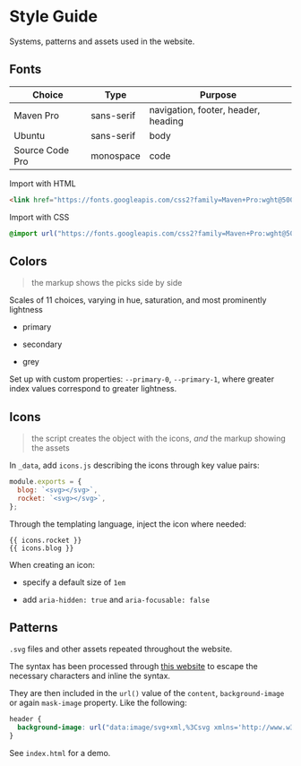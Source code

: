 # Style Guide

Systems, patterns and assets used in the website.

## Fonts

| Choice          | Type       | Purpose                             |
| --------------- | ---------- | ----------------------------------- |
| Maven Pro       | sans-serif | navigation, footer, header, heading |
| Ubuntu          | sans-serif | body                                |
| Source Code Pro | monospace  | code                                |

Import with HTML

```html
<link href="https://fonts.googleapis.com/css2?family=Maven+Pro:wght@500;600;700&family=Source+Code+Pro&family=Ubuntu:ital,wght@0,400;0,700;1,400;1,700&display=swap" rel="stylesheet" />
```

Import with CSS

```css
@import url("https://fonts.googleapis.com/css2?family=Maven+Pro:wght@500;600;700&family=Source+Code+Pro&family=Ubuntu:ital,wght@0,400;0,700;1,400;1,700&display=swap");
```

## Colors

> the markup shows the picks side by side

Scales of 11 choices, varying in hue, saturation, and most prominently lightness

- primary

- secondary

- grey

Set up with custom properties: `--primary-0`, `--primary-1`, where greater index values correspond to greater lightness.

## Icons

> the script creates the object with the icons, _and_ the markup showing the assets

In `_data`, add `icons.js` describing the icons through key value pairs:

```js
module.exports = {
  blog: `<svg></svg>`,
  rocket: `<svg></svg>`,
};
```

Through the templating language, inject the icon where needed:

```njk
{{ icons.rocket }}
{{ icons.blog }}
```

When creating an icon:

- specify a default size of `1em`

- add `aria-hidden: true` and `aria-focusable: false`

## Patterns

`.svg` files and other assets repeated throughout the website.

The syntax has been processed through [this website](http://yoksel.github.io/url-encoder/) to escape the necessary characters and inline the syntax.

They are then included in the `url()` value of the `content`, `background-image` or again `mask-image` property. Like the following:

```css
header {
  background-image: url("data:image/svg+xml,%3Csvg xmlns='http://www.w3.org/2000/svg' viewBox='-50 -50 100 100' width='20' height='20'%3E%3Cg opacity='0.4'%3E%3Cg fill='currentColor' stroke='none'%3E%3Ccircle r='10' /%3E%3Ccircle r='10' transform='translate(50 -50)' /%3E%3Ccircle r='10' transform='translate(50 50)' /%3E%3Ccircle r='10' transform='translate(-50 50)' /%3E%3Ccircle r='10' transform='translate(-50 -50)' /%3E%3C/g%3E%3C/g%3E%3C/svg%3E");
}
```

See `index.html` for a demo.
